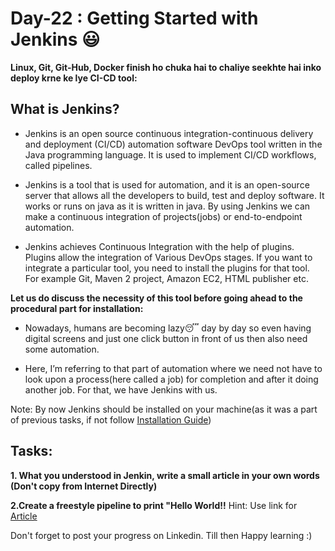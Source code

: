 
# Day-22 : Getting Started with Jenkins 😃

**Linux, Git, Git-Hub, Docker finish ho chuka hai to chaliye seekhte hai inko deploy krne ke lye CI-CD tool:**

## What is Jenkins?
- Jenkins is an open source continuous integration-continuous delivery and deployment (CI/CD) automation software DevOps tool written in the Java programming language. It is used to implement CI/CD workflows, called pipelines.

- Jenkins is a tool that is used for automation, and it is an open-source server that allows all the developers to build, test and deploy software. It works or runs on java as it is written in java. By using Jenkins we can make a continuous integration of projects(jobs) or end-to-endpoint automation.

- Jenkins achieves Continuous Integration with the help of plugins. Plugins allow the integration of Various DevOps stages. If you want to integrate a particular tool, you need to install the plugins for that tool. For example Git, Maven 2 project, Amazon EC2, HTML publisher etc.

**Let us do discuss the necessity of this tool before going ahead to the procedural part for installation:** 
- Nowadays, humans are becoming lazy😴 day by day so even having digital screens and just one click button in front of us then also need some automation. 

- Here, I’m referring to that part of automation where we need not have to look upon a process(here called a job) for completion and after it doing another job. For that, we have Jenkins with us.

Note: By now Jenkins should be installed on your machine(as it was a part of previous tasks, if not follow [Installation Guide](https://youtu.be/OkVtBKqMt7I))

 
## Tasks: 

**1. What you understood in Jenkin, write a small article in your own words (Don't copy from Internet Directly)**

**2.Create a freestyle pipeline to print "Hello World!!**
Hint: Use link for [Article](https://www.geeksforgeeks.org/what-is-jenkins)

Don't forget to post your progress on Linkedin. Till then Happy learning :) 
